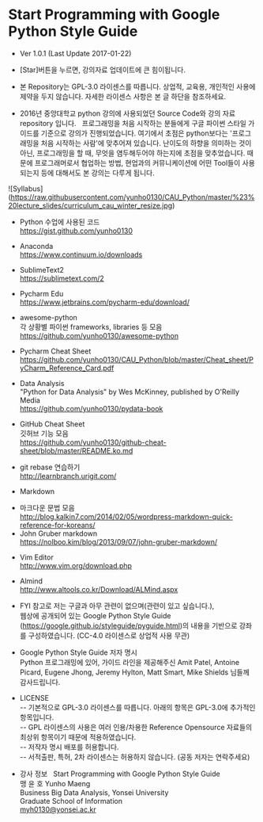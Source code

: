 # Start Programming with Google Python Style Guide
* Ver 1.0.1 (Last Update 2017-01-22)
* [Star]버튼을 누르면, 강의자료 업데이트에 큰 힘이됩니다. 

* 본 Repository는 GPL-3.0 라이센스를 따릅니다. 상업적, 교육용, 개인적인 사용에 제약을 두지 않습니다. 자세한 라이센스 사항은 본 글 하단을 참조하세요.  

* 2016년 중앙대학교 python 강의에 사용되었던 Source Code와 강의 자료 repository 입니다.   
프로그래밍을 처음 시작하는 분들에게 구글 파이썬 스타일 가이드를 기준으로 강의가 진행되었습니다. 여기에서 초점은 python보다는 '프로그래밍을 처음 시작하는 사람'에 맞추어져 있습니다. 난이도의 하향을 의미하는 것이 아닌, 프로그래밍을 할 때, 무엇을 염두해두어야 하는지에 초점을 맞추었습니다. 때문에 프로그래머로서 협업하는 방법, 현업과의 커뮤니케이션에 어떤 Tool들이 사용되는지 등에 대해서도 본 강의는 다루게 됩니다.   

![Syllabus] (https://raw.githubusercontent.com/yunho0130/CAU_Python/master/%23%20lecture_slides/curriculum_cau_winter_resize.jpg)  

* Python 수업에 사용된 코드  
<https://gist.github.com/yunho0130>  

* Anaconda  
<https://www.continuum.io/downloads>

* SublimeText2  
<https://sublimetext.com/2>  

* Pycharm Edu    
<https://www.jetbrains.com/pycharm-edu/download/>  

* awesome-python  
각 상황별 파이썬 frameworks, libraries 등 모음  
<https://github.com/yunho0130/awesome-python>

* Pycharm Cheat Sheet  
<https://github.com/yunho0130/CAU_Python/blob/master/Cheat_sheet/PyCharm_Reference_Card.pdf>

* Data Analysis   
"Python for Data Analysis" by Wes McKinney, published by O'Reilly Media  
<https://github.com/yunho0130/pydata-book>

* GitHub Cheat Sheet   
깃허브 기능 모음  
<https://github.com/yunho0130/github-cheat-sheet/blob/master/README.ko.md>  

* git rebase 연습하기  
<http://learnbranch.urigit.com/>  

* Markdown  
 - 마크다운 문법 모음   
<http://blog.kalkin7.com/2014/02/05/wordpress-markdown-quick-reference-for-koreans/>   
 - John Gruber markdown  
<https://nolboo.kim/blog/2013/09/07/john-gruber-markdown/>  

* Vim Editor  
<http://www.vim.org/download.php>  

* Almind  
<http://www.altools.co.kr/Download/ALMind.aspx>  

* FYI
참고로 저는 구글과 아무 관련이 없으며(관련이 있고 싶습니다.),  
웹상에 공개되어 있는 Google Python Style Guide (<https://google.github.io/styleguide/pyguide.html>)의 내용을 기반으로 강좌를 구성하였습니다.  (CC-4.0 라이센스로 상업적 사용 무관) 

* Google Python Style Guide 저자 명시  
Python 프로그래밍에 있어, 가이드 라인을 제공해주신 Amit Patel, Antoine Picard, Eugene Jhong, Jeremy Hylton, Matt Smart, Mike Shields 님들께 감사드립니다.


* LICENSE   
 -- 기본적으로 GPL-3.0 라이센스를 따릅니다. 아래의 항목은 GPL-3.0에 추가적인 항목입니다.   
 -- GPL 라이센스의 사용은 여러 인용/차용한 Reference Opensource 자료들의 최상위 항목이기 때문에 적용하였습니다.  
 -- 저작자 명시 배포를 허용합니다.  
 -- 서적출판, 특허, 2차 라이센스는 허용하지 않습니다. (공동 저자는 연락주세요)  
 
 * 강사 정보  
Start Programming with Google Python Style Guide  
맹 윤 호 Yunho Maeng  
Business Big Data Analysis, Yonsei University  
Graduate School of Information   
myh0130@yonsei.ac.kr   
